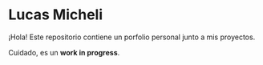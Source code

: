 # Lucas Micheli
¡Hola! Este repositorio contiene un porfolio personal junto a mis proyectos.

Cuidado, es un **work in progress**.